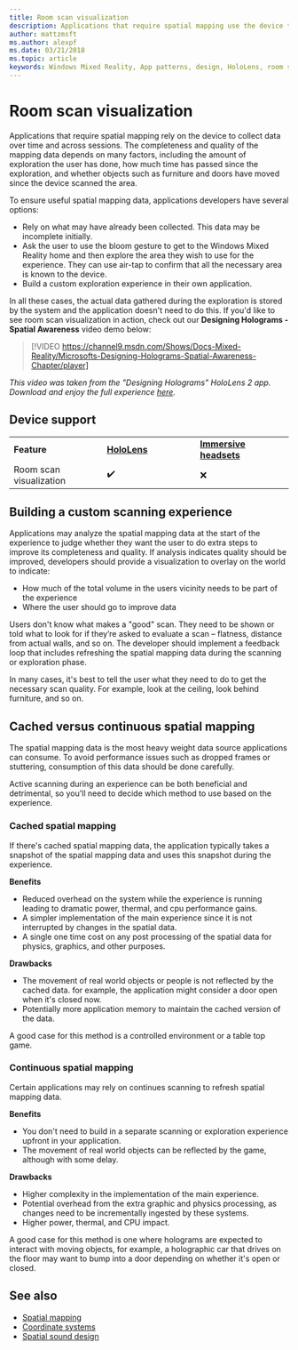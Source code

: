 ```yaml
---
title: Room scan visualization
description: Applications that require spatial mapping use the device to collect data over time and across sessions.
author: mattzmsft
ms.author: alexpf
ms.date: 03/21/2018
ms.topic: article
keywords: Windows Mixed Reality, App patterns, design, HoloLens, room scan, spatial mapping, mesh, mixed reality headset, windows mixed reality headset, virtual reality headset, HoloLens
---
```


# Room scan visualization

Applications that require spatial mapping rely on the device to collect data over time and across sessions. The completeness and quality of the mapping data depends on many factors, including the amount of exploration the user has done, how much time has passed since the exploration, and whether objects such as furniture and doors have moved since the device scanned the area.

To ensure useful spatial mapping data, applications developers have several options:
* Rely on what may have already been collected. This data may be incomplete initially.
* Ask the user to use the bloom gesture to get to the Windows Mixed Reality home and then explore the area they wish to use for the experience. They can use air-tap to confirm that all the necessary area is known to the device.
* Build a custom exploration experience in their own application.

In all these cases, the actual data gathered during the exploration is stored by the system and the application doesn't need to do this. If you'd like to see room scan visualization in action, check out our **Designing Holograms - Spatial Awareness** video demo below:

> [!VIDEO https://channel9.msdn.com/Shows/Docs-Mixed-Reality/Microsofts-Designing-Holograms-Spatial-Awareness-Chapter/player]

*This video was taken from the "Designing Holograms" HoloLens 2 app. Download and enjoy the full experience [here](https://aka.ms/dhapp).*

## Device support

<table>
    <colgroup>
    <col width="33%" />
    <col width="33%" />
    <col width="33%" />
    </colgroup>
    <tr>
        <td><strong>Feature</strong></td>
        <td><a href="/hololens/hololens1-hardware"><strong>HoloLens</strong></a></td>
        <td><a href="../discover/immersive-headset-hardware-details.md"><strong>Immersive headsets</strong></a></td>
    </tr>
     <tr>
        <td>Room scan visualization</td>
        <td>✔️</td>
        <td>❌</td>
    </tr>
</table>

## Building a custom scanning experience

Applications may analyze the spatial mapping data at the start of the experience to judge whether they want the user to do extra steps to improve its completeness and quality. If analysis indicates quality should be improved, developers should provide a visualization to overlay on the world to indicate:
* How much of the total volume in the users vicinity needs to be part of the experience
* Where the user should go to improve data

Users don't know what makes a "good" scan. They need to be shown or told what to look for if they’re asked to evaluate a scan – flatness, distance from actual walls, and so on. The developer should implement a feedback loop that includes refreshing the spatial mapping data during the scanning or exploration phase.

In many cases, it's best to tell the user what they need to do to get the necessary scan quality. For example, look at the ceiling, look behind furniture, and so on.

## Cached versus continuous spatial mapping

The spatial mapping data is the most heavy weight data source applications can consume. To avoid performance issues such as dropped frames or stuttering, consumption of this data should be done carefully.

Active scanning during an experience can be both beneficial and detrimental, so you'll need to decide which method to use based on the experience.

### Cached spatial mapping

If there's cached spatial mapping data, the application typically takes a snapshot of the spatial mapping data and uses this snapshot during the experience.

**Benefits**
* Reduced overhead on the system while the experience is running leading to dramatic power, thermal, and cpu performance gains.
* A simpler implementation of the main experience since it is not interrupted by changes in the spatial data.
* A single one time cost on any post processing of the spatial data for physics, graphics, and other purposes.

**Drawbacks**
* The movement of real world objects or people is not reflected by the cached data. for example, the application might consider a door open when it's closed now.
* Potentially more application memory to maintain the cached version of the data.

A good case for this method is a controlled environment or a table top game.

### Continuous spatial mapping

Certain applications may rely on continues scanning to refresh spatial mapping data.

**Benefits**
* You don't need to build in a separate scanning or exploration experience upfront in your application.
* The movement of real world objects can be reflected by the game, although with some delay.

**Drawbacks**
* Higher complexity in the implementation of the main experience.
* Potential overhead from the extra graphic and physics processing, as changes need to be incrementally ingested by these systems.
* Higher power, thermal, and CPU impact.

A good case for this method is one where holograms are expected to interact with moving objects, for example, a holographic car that drives on the floor may want to bump into a door depending on whether it's open or closed.

## See also

* [Spatial mapping](spatial-mapping.md)
* [Coordinate systems](coordinate-systems.md)
* [Spatial sound design](spatial-sound-design.md)